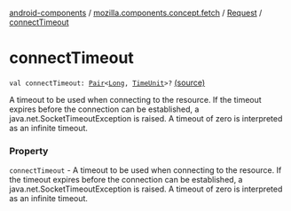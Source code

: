 [android-components](../../index.md) / [mozilla.components.concept.fetch](../index.md) / [Request](index.md) / [connectTimeout](./connect-timeout.md)

# connectTimeout

`val connectTimeout: `[`Pair`](https://kotlinlang.org/api/latest/jvm/stdlib/kotlin/-pair/index.html)`<`[`Long`](https://kotlinlang.org/api/latest/jvm/stdlib/kotlin/-long/index.html)`, `[`TimeUnit`](https://developer.android.com/reference/java/util/concurrent/TimeUnit.html)`>?` [(source)](https://github.com/mozilla-mobile/android-components/blob/master/components/concept/fetch/src/main/java/mozilla/components/concept/fetch/Request.kt#L39)

A timeout to be used when connecting to the resource.  If the timeout expires before the
connection can be established, a java.net.SocketTimeoutException is raised. A timeout of zero is interpreted as an
infinite timeout.

### Property

`connectTimeout` - A timeout to be used when connecting to the resource.  If the timeout expires before the
connection can be established, a java.net.SocketTimeoutException is raised. A timeout of zero is interpreted as an
infinite timeout.